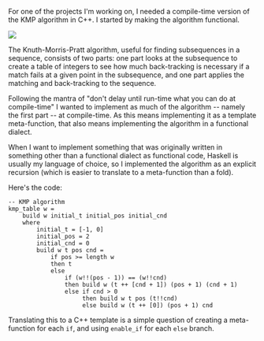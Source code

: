 For one of the projects I'm working on, I needed a compile-time version of the KMP algorithm in C++. I started by making the algorithm functional.

<!--more-->

[![](http://imgs.xkcd.com/comics/haskell.png)](http://xkcd.com/1312/)

The Knuth-Morris-Pratt algorithm, useful for finding subsequences in a sequence, consists of two parts: one part looks at the subsequence to create a table of integers to see how much back-tracking is necessary if a match fails at a given point in the subsequence, and one part applies the matching and back-tracking to the sequence.

Following the mantra of "don't delay until run-time what you can do at compile-time" I wanted to implement as much of the algorithm -- namely the first part -- at compile-time. As this means implementing it as a template meta-function, that also means implementing the algorithm in a functional dialect.

When I want to implement something that was originally written in something other than a functional dialect as functional code, Haskell is usually my language of choice, so I implemented the algorithm as an explicit recursion (which is easier to translate to a meta-function than a fold).

Here's the code:

    -- KMP algorithm
    kmp_table w =
        build w initial_t initial_pos initial_cnd
        where
            initial_t = [-1, 0]
            initial_pos = 2
            initial_cnd = 0
            build w t pos cnd =
                if pos >= length w
                then t
                else
                    if (w!!(pos - 1)) == (w!!cnd)
                    then build w (t ++ [cnd + 1]) (pos + 1) (cnd + 1)
                    else if cnd > 0
                         then build w t pos (t!!cnd)
                         else build w (t ++ [0]) (pos + 1) cnd

Translating this to a C++ template is a simple question of creating a meta-function for each `if`, and using `enable_if` for each `else` branch.